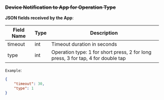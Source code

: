 ### ~~Device Notification to App for Operation Type~~

**JSON fields received by the App**:

| Field Name | Type | Description                              |
| ---------- | ---- | ---------------------------------------- |
| timeout    | int  | Timeout duration in seconds              |
| type       | int  | Operation type: 1 for short press, 2 for long press, 3 for tap, 4 for double tap |

`Example`:

```json
{
    "timeout": 30,
    "type": 1
}
```
